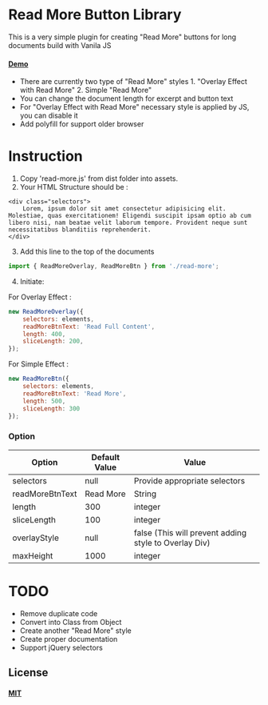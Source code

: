 # Read More Button Library

This is a very simple plugin for creating "Read More" buttons for long documents build with Vanila JS 

#### [Demo](https://mbmohib.github.io/read-more-button-plugin/)

  - There are currently two type of "Read More" styles 1. "Overlay Effect with Read More" 2. Simple "Read More"
  - You can change the document length for excerpt and button text
  - For "Overlay Effect with Read More" necessary style is applied by JS, you can disable it
  - Add polyfill for support older browser
  

# Instruction
    
1. Copy 'read-more.js' from dist folder into assets.
2. Your HTML Structure should be : 

```
<div class="selectors">
    Lorem, ipsum dolor sit amet consectetur adipisicing elit. Molestiae, quas exercitationem! Eligendi suscipit ipsam optio ab cum libero nisi, nam beatae velit laborum tempore. Provident neque sunt necessitatibus blanditiis reprehenderit.
</div>
```

3. Add this line to the top of the documents

    
```javascript
import { ReadMoreOverlay, ReadMoreBtn } from './read-more';
```
4. Initiate: 

For Overlay Effect : 
```javascript
new ReadMoreOverlay({
    selectors: elements,
    readMoreBtnText: 'Read Full Content',
    length: 400,
    sliceLength: 200,
});
```  

For Simple Effect : 
```javascript
new ReadMoreBtn({
    selectors: elements,
    readMoreBtnText: 'Read More',
    length: 500,
    sliceLength: 300
});
```  


### Option

| Option | Default Value | Value |
| ------ | ------ | ------ |
| selectors | null | Provide appropriate selectors |
| readMoreBtnText | Read More | String
| length | 300 | integer
| sliceLength | 100 | integer
| overlayStyle | null | false (This will prevent adding style to Overlay Div)
| maxHeight | 1000 | integer


# TODO

  - Remove duplicate code
  - Convert into Class from Object
  - Create another "Read More" style
  - Create proper documentation
  - Support jQuery selectors


## License

#### [MIT](./LICENSE)
